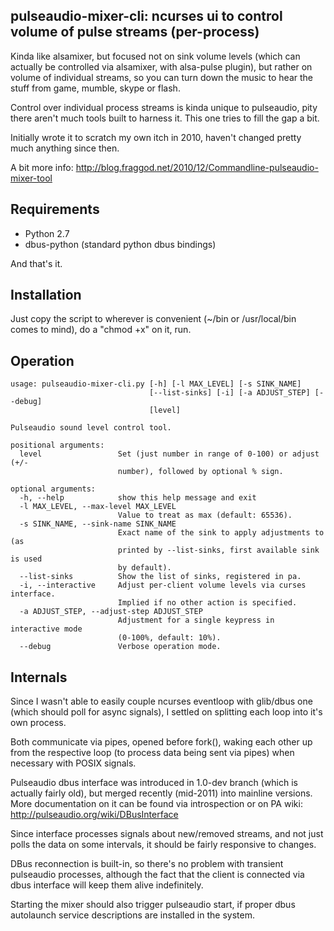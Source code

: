 pulseaudio-mixer-cli: ncurses ui to control volume of pulse streams (per-process)
--------------------

Kinda like alsamixer, but focused not on sink volume levels (which can actually
be controlled via alsamixer, with alsa-pulse plugin), but rather on volume of
individual streams, so you can turn down the music to hear the stuff from game,
mumble, skype or flash.

Control over individual process streams is kinda unique to pulseaudio, pity
there aren't much tools built to harness it. This one tries to fill the gap a
bit.

Initially wrote it to scratch my own itch in 2010, haven't changed pretty much
anything since then.

A bit more info:
http://blog.fraggod.net/2010/12/Commandline-pulseaudio-mixer-tool


Requirements
-------------------

* Python 2.7
* dbus-python (standard python dbus bindings)

And that's it.


Installation
--------------------

Just copy the script to wherever is convenient (~/bin or /usr/local/bin comes to
mind), do a "chmod +x" on it, run.


Operation
--------------------

    usage: pulseaudio-mixer-cli.py [-h] [-l MAX_LEVEL] [-s SINK_NAME]
                                   [--list-sinks] [-i] [-a ADJUST_STEP] [--debug]
                                   [level]

    Pulseaudio sound level control tool.

    positional arguments:
      level                 Set (just number in range of 0-100) or adjust (+/-
                            number), followed by optional % sign.

    optional arguments:
      -h, --help            show this help message and exit
      -l MAX_LEVEL, --max-level MAX_LEVEL
                            Value to treat as max (default: 65536).
      -s SINK_NAME, --sink-name SINK_NAME
                            Exact name of the sink to apply adjustments to (as
                            printed by --list-sinks, first available sink is used
                            by default).
      --list-sinks          Show the list of sinks, registered in pa.
      -i, --interactive     Adjust per-client volume levels via curses interface.
                            Implied if no other action is specified.
      -a ADJUST_STEP, --adjust-step ADJUST_STEP
                            Adjustment for a single keypress in interactive mode
                            (0-100%, default: 10%).
      --debug               Verbose operation mode.


Internals
--------------------

Since I wasn't able to easily couple ncurses eventloop with glib/dbus one (which
should poll for async signals), I settled on splitting each loop into it's own
process.

Both communicate via pipes, opened before fork(), waking each other up from the
respective loop (to process data being sent via pipes) when necessary with POSIX
signals.

Pulseaudio dbus interface was introduced in 1.0-dev branch (which is actually
fairly old), but merged recently (mid-2011) into mainline versions.
More documentation on it can be found via introspection or on PA wiki:
http://pulseaudio.org/wiki/DBusInterface

Since interface processes signals about new/removed streams, and not just polls
the data on some intervals, it should be fairly responsive to changes.

DBus reconnection is built-in, so there's no problem with transient pulseaudio
processes, although the fact that the client is connected via dbus interface
will keep them alive indefinitely.

Starting the mixer should also trigger pulseaudio start, if proper dbus
autolaunch service descriptions are installed in the system.

